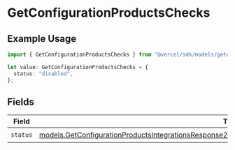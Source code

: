 # GetConfigurationProductsChecks

## Example Usage

```typescript
import { GetConfigurationProductsChecks } from "@vercel/sdk/models/getconfigurationproductsop.js";

let value: GetConfigurationProductsChecks = {
  status: "disabled",
};
```

## Fields

| Field                                                                                                                                                                                                                      | Type                                                                                                                                                                                                                       | Required                                                                                                                                                                                                                   | Description                                                                                                                                                                                                                |
| -------------------------------------------------------------------------------------------------------------------------------------------------------------------------------------------------------------------------- | -------------------------------------------------------------------------------------------------------------------------------------------------------------------------------------------------------------------------- | -------------------------------------------------------------------------------------------------------------------------------------------------------------------------------------------------------------------------- | -------------------------------------------------------------------------------------------------------------------------------------------------------------------------------------------------------------------------- |
| `status`                                                                                                                                                                                                                   | [models.GetConfigurationProductsIntegrationsResponse200ApplicationJSONResponseBodyProductsProtocolsStatus](../models/getconfigurationproductsintegrationsresponse200applicationjsonresponsebodyproductsprotocolsstatus.md) | :heavy_check_mark:                                                                                                                                                                                                         | N/A                                                                                                                                                                                                                        |